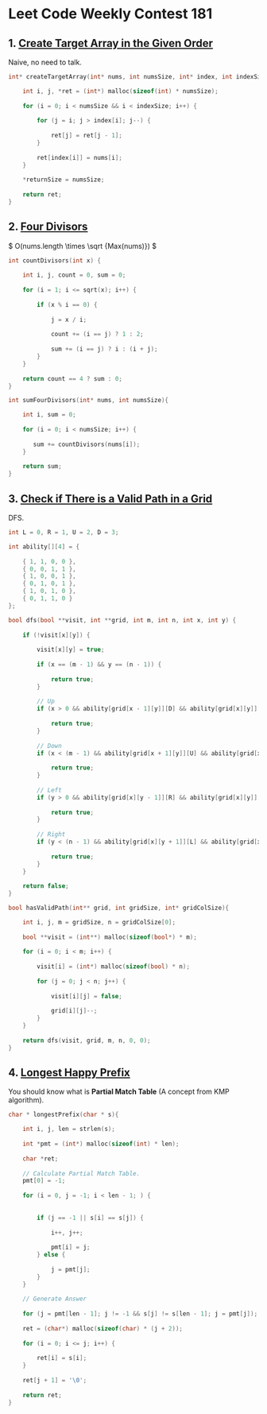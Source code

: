 # Leet Code Weekly Contest 181

## 1. [Create Target Array in the Given Order](https://leetcode.com/contest/weekly-contest-181/problems/create-target-array-in-the-given-order/)

Naive, no need to talk.

```c++
int* createTargetArray(int* nums, int numsSize, int* index, int indexSize, int* returnSize){

    int i, j, *ret = (int*) malloc(sizeof(int) * numsSize);
    
    for (i = 0; i < numsSize && i < indexSize; i++) {
        
        for (j = i; j > index[i]; j--) {
            
            ret[j] = ret[j - 1];
        }
        
        ret[index[i]] = nums[i];
    }
    
    *returnSize = numsSize;
    
    return ret;
}
```

## 2. [Four Divisors](https://leetcode.com/contest/weekly-contest-181/problems/four-divisors/)

$ O(nums.length \times \sqrt {Max(nums)}) $

```c++
int countDivisors(int x) {
    
    int i, j, count = 0, sum = 0;
    
    for (i = 1; i <= sqrt(x); i++) {
        
        if (x % i == 0) {
            
            j = x / i;
            
            count += (i == j) ? 1 : 2;
            
            sum += (i == j) ? i : (i + j);
        }
    }
    
    return count == 4 ? sum : 0;
}

int sumFourDivisors(int* nums, int numsSize){

    int i, sum = 0;
    
    for (i = 0; i < numsSize; i++) {
        
       sum += countDivisors(nums[i]);
    }
    
    return sum;
}
```

## 3. [Check if There is a Valid Path in a Grid](https://leetcode.com/contest/weekly-contest-181/problems/check-if-there-is-a-valid-path-in-a-grid/)

DFS.

```c++
int L = 0, R = 1, U = 2, D = 3;

int ability[][4] = {
    
    { 1, 1, 0, 0 },
    { 0, 0, 1, 1 },
    { 1, 0, 0, 1 },
    { 0, 1, 0, 1 },
    { 1, 0, 1, 0 },
    { 0, 1, 1, 0 }
};

bool dfs(bool **visit, int **grid, int m, int n, int x, int y) {
    
    if (!visit[x][y]) {
        
        visit[x][y] = true;
        
        if (x == (m - 1) && y == (n - 1)) {
            
            return true;
        }
        
        // Up
        if (x > 0 && ability[grid[x - 1][y]][D] && ability[grid[x][y]][U] && dfs(visit, grid, m, n, x - 1, y)) {
                
            return true;
        }
        
        // Down
        if (x < (m - 1) && ability[grid[x + 1][y]][U] && ability[grid[x][y]][D] && dfs(visit, grid, m, n, x + 1, y)) {
            
            return true;
        }
        
        // Left
        if (y > 0 && ability[grid[x][y - 1]][R] && ability[grid[x][y]][L] && dfs(visit, grid, m, n, x, y - 1)) {
            
            return true;
        }
        
        // Right
        if (y < (n - 1) && ability[grid[x][y + 1]][L] && ability[grid[x][y]][R] && dfs(visit, grid, m, n, x, y + 1)) {
            
            return true;
        }
    }
    
    return false;
}

bool hasValidPath(int** grid, int gridSize, int* gridColSize){

    int i, j, m = gridSize, n = gridColSize[0];
    
    bool **visit = (int**) malloc(sizeof(bool*) * m);
    
    for (i = 0; i < m; i++) {
        
        visit[i] = (int*) malloc(sizeof(bool) * n);
        
        for (j = 0; j < n; j++) {
            
            visit[i][j] = false;
            
            grid[i][j]--;
        }
    }
    
    return dfs(visit, grid, m, n, 0, 0);
}
```

## 4. [Longest Happy Prefix](https://leetcode.com/contest/weekly-contest-181/problems/longest-happy-prefix/)

You should know what is **Partial Match Table** (A concept from KMP algorithm).

```c++
char * longestPrefix(char * s){

    int i, j, len = strlen(s);
    
    int *pmt = (int*) malloc(sizeof(int) * len);
    
    char *ret;
    
    // Calculate Partial Match Table.
    pmt[0] = -1;
    
    for (i = 0, j = -1; i < len - 1; ) {
        
        
        if (j == -1 || s[i] == s[j]) {
            
            i++, j++;
            
            pmt[i] = j;
        } else {
            
            j = pmt[j];
        }
    }
    
    // Generate Answer
    
    for (j = pmt[len - 1]; j != -1 && s[j] != s[len - 1]; j = pmt[j]);
    
    ret = (char*) malloc(sizeof(char) * (j + 2));
    
    for (i = 0; i <= j; i++) {
        
        ret[i] = s[i];
    }
    
    ret[j + 1] = '\0';
    
    return ret;
}
```
